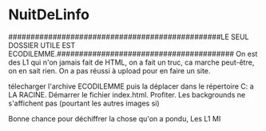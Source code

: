 # NuitDeLinfo
################################################LE SEUL DOSSIER UTILE EST ECODILEMME.########################################
On est des L1 qui n'on jamais fait de HTML, on a fait un truc, ca marche peut-être, on en sait rien. On a pas réussi à upload pour en faire un site.

télecharger l'archive ECODILEMME puis la déplacer dans le répertoire C: a LA RACINE.
Démarrer le fichier index.html. Profiter.
Les backgrounds ne s'affichent pas (pourtant les autres images si)

Bonne chance pour déchiffrer la chose qu'on a pondu,
Les L1 MI
